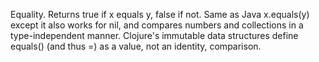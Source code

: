 Equality. Returns true if x equals y, false if not. Same as Java
x.equals(y) except it also works for nil, and compares numbers and
collections in a type-independent manner.  Clojure's immutable data
structures define equals() (and thus =) as a value, not an identity,
comparison.
